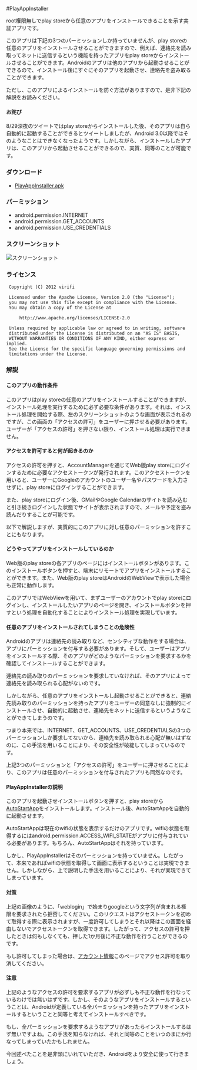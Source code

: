 #PlayAppInstaller

root権限無しでplay storeから任意のアプリをインストールできることを示す実証アプリです。

このアプリは下記の3つのパーミッションしか持っていませんが、play storeの任意のアプリをインストールさせることができますので、例えば、連絡先を読み取ってネットに送信するという機能を持ったアプリをplay storeからインストールさせることができます。Androidのアプリは他のアプリから起動させることができるので、インストール後にすぐにそのアプリを起動させ、連絡先を盗み取ることができます。

ただし、このアプリによるインストールを防ぐ方法がありますので、是非下記の解説をお読みください。

#### お詫び

8/29深夜のツイートではplay storeからインストールした後、そのアプリは自ら自動的に起動することができるとツイートしましたが、Android 3.0以降ではそのようなことはできなくなったようです。しかしながら、インストールしたアプリは、このアプリから起動させることができるので、実質、同等のことが可能です。

### ダウンロード

* [PlayAppInstaller.apk](https://github.com/downloads/virifi/PlayAppInstaller/PlayAppInstaller.apk)  


### パーミッション

* android.permission.INTERNET 
* android.permission.GET_ACCOUNTS 
* android.permission.USE_CREDENTIALS 

### スクリーンショット

![スクリーンショット](https://github.com/virifi/SPModeSettings/raw/master/readme_imgs/screenshot1.png)

### ライセンス

```
 Copyright (C) 2012 virifi 

 Licensed under the Apache License, Version 2.0 (the "License"); 
 you may not use this file except in compliance with the License. 
 You may obtain a copy of the License at
 
     http://www.apache.org/licenses/LICENSE-2.0

 Unless required by applicable law or agreed to in writing, software 
 distributed under the License is distributed on an "AS IS" BASIS, 
 WITHOUT WARRANTIES OR CONDITIONS OF ANY KIND, either express or implied. 
 See the License for the specific language governing permissions and 
 limitations under the License. 
 ```

### 解説

#### このアプリの動作条件

このアプリはplay storeの任意のアプリをインストールすることができますが、インストール処理を実行するために必ず必要な条件があります。それは、インストール処理を開始する際、左のスクリーンショットのような画面が表示されるのですが、この画面の「アクセスの許可」をユーザーに押させる必要があります。ユーザーが「アクセスの許可」を押さない限り、インストール処理は実行できません。

#### アクセスを許可すると何が起きるのか

アクセスの許可を押すと、AccountManagerを通じてWeb版play storeにログインするために必要なアクセストークンが発行されます。このアクセストークンを用いると、ユーザーにGoogleのアカウントのユーザー名やパスワードを入力させずに、play storeにログインすることができます。

また、play storeにログイン後、GMailやGoogle Calendarのサイトを読み込むと引き続きログインした状態でサイトが表示されますので、メールや予定を盗み読んだりすることが可能です。

以下で解説しますが、実質的にこのアプリに対し任意のパーミッションを許すことにもなります。

#### どうやってアプリをインストールしているのか

Web版のplay storeの各アプリのページにはインストールボタンがあります。このインストールボタンを押すと、端末にリモートでアプリをインストールすることができます。また、Web版のplay storeはAndroidのWebViewで表示した場合も正常に動作します。

このアプリではWebViewを用いて、まずユーザーのアカウントでplay storeにログインし、インストールしたいアプリのページを開き、インストールボタンを押すという処理を自動化することによりインストール処理を実現しています。

#### 任意のアプリをインストールされてしまうことの危険性

Androidのアプリは連絡先の読み取りなど、センシティブな動作をする場合は、アプリにパーミッションを付与する必要があります。そして、ユーザーはアプリをインストールする際、そのアプリがどのようなパーミッションを要求するかを確認してインストールすることができます。

連絡先の読み取りのパーミッションを要求していなければ、そのアプリによって連絡先を読み取られる心配がないのです。

しかしながら、任意のアプリをインストールし起動させることができると、連絡先読み取りのパーミッションを持ったアプリをユーザーの同意なしに強制的にインストールさせ、自動的に起動させ、連絡先をネットに送信するというようなことができてしまうのです。

つまり本来では、INTERNET、GET_ACCOUNTS、USE_CREDENTIALSの3つのパーミッションしか要求してないから、連絡先を読み取られる心配が無いはずなのに、この手法を用いることにより、その安全性が破綻してしまっているのです。

上記3つのパーミッションと「アクセスの許可」をユーザーに押させることにより、このアプリは任意のパーミッションを付与されたアプリも同然なのです。

#### PlayAppInstallerの説明

このアプリを起動させインストールボタンを押すと、play storeから[AutoStartApp](https://play.google.com/store/apps/details?id=net.virifi.android.autostartapp)をインストールします。インストール後、AutoStartAppを自動的に起動させます。

AutoStartAppは現在のwifiの状態を表示するだけのアプリです。wifiの状態を取得するにはandroid.permission.ACCESS_WIFI_STATEがアプリに付与されている必要があります。もちろん、AutoStartAppはそれを持っています。

しかし、PlayAppInstallerはそのパーミッションを持っていません。したがって、本来であればwifiの状態を取得して画面に表示するということは実現できません。しかしながら、上で説明した手法を用いることにより、それが実現できてしまっています。

#### 対策

上記の画像のように、「weblogin」で始まりgoogleという文字列が含まれる権限を要求されたら拒否してください。このリクエストはアクセストークンを初めて取得する際に表示されますが、一度許可してしまうとそれ以降はこの画面を経由しないでアクセストークンを取得できます。したがって、アクセスの許可を押したときは何もしなくても、押した1か月後に不正な動作を行うことができるのです。

もし許可してしまった場合は、[アカウント情報](https://accounts.google.com/b/0/IssuedAuthSubTokens)このページでアクセス許可を取り消してください。

#### 注意

上記のようなアクセスの許可を要求するアプリが必ずしも不正な動作を行なっているわけでは無いはずです。しかし、そのようなアプリをインストールするということは、Androidが定義している全パーミッションを持ったアプリをインストールするということと同等と考えてインストールすべきです。

もし、全パーミッションを要求するようなアプリがあったらインストールするはず無いですよね。この手法を知らなければ、それと同等のことをいつのまにか行なってしまっていたかもしれません。

今回述べたことを是非頭にいれていただき、Androidをより安全に使って行きましょう。
